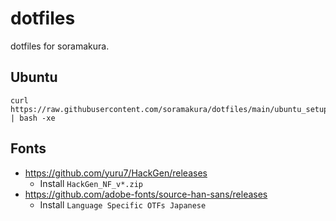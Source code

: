 # dotfiles
dotfiles for soramakura.

## Ubuntu
```
curl https://raw.githubusercontent.com/soramakura/dotfiles/main/ubuntu_setup.sh | bash -xe
```

## Fonts
- https://github.com/yuru7/HackGen/releases
  - Install `HackGen_NF_v*.zip`
- https://github.com/adobe-fonts/source-han-sans/releases
  - Install `Language Specific OTFs Japanese`
